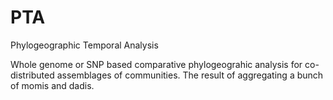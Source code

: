 # PTA
Phylogeographic Temporal Analysis

Whole genome or SNP based comparative phylogeograhic analysis for co-distributed
assemblages of communities. The result of aggregating a bunch of momis and dadis.
